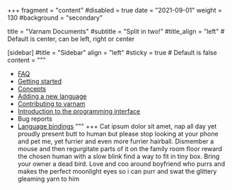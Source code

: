 
+++
fragment = "content"
#disabled = true
date = "2021-09-01"
weight = 130
#background = "secondary"

title = "Varnam Documents"
#subtitle = "Split in two!"
#title_align = "left" # Default is center, can be left, right or center

[sidebar]
  #title = "Sidebar"
  align = "left"
  #sticky = true # Default is false
  content = """
* [FAQ](faq)
* [Getting started](#)
* [Concepts](concepts)
* [Adding a new language](adding-a-new-language)
* [Contributing to varnam](contributing)
* [Introduction to the programming interface](varnam-api)
* Bug reports
* [Language bindings](language-bindings)
"""
+++
Cat ipsum dolor sit amet, nap all day yet proudly present butt to human but please stop looking at your phone and pet me, yet furrier and even more furrier hairball. Dismember a mouse and then regurgitate parts of it on the family room floor reward the chosen human with a slow blink find a way to fit in tiny box. Bring your owner a dead bird. Love and coo around boyfriend who purrs and makes the perfect moonlight eyes so i can purr and swat the glittery gleaming yarn to him 